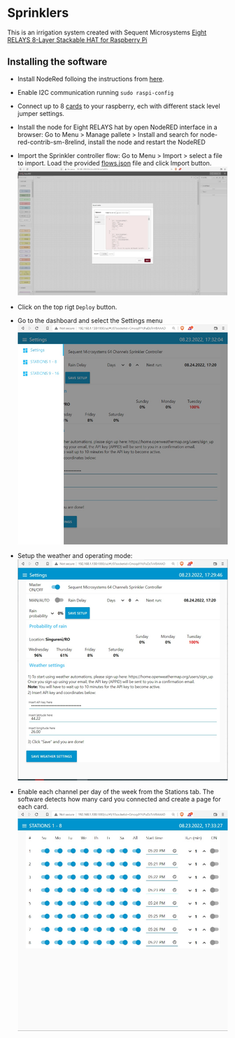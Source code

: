 # Sprinklers 

This is an irrigation system created with Sequent Microsystems [Eight RELAYS 8-Layer Stackable HAT for Raspberry Pi](https://sequentmicrosystems.com/collections/industrial-automation/products/8-relays-stackable-card-for-raspberry-pi)

## Installing the software

* Install NodeRed folloing the instructions from [here](https://help.ubidots.com/en/articles/1958375-how-to-install-node-red-in-raspberry-pi).

* Enable I2C communication running ```sudo raspi-config```

* Connect up to 8 [cards](https://sequentmicrosystems.com/collections/industrial-automation/products/8-relays-stackable-card-for-raspberry-pi) to your raspberry, ech with different stack level jumper settings.  

* Install the node for Eight RELAYS hat by open NodeRED interface in a browser: Go to Menu > Manage pallete > Install and search for node-red-contrib-sm-8relind, install the node and restart the NodeRED

* Import the Sprinkler controller flow: Go to Menu > Import > select a file to import. Load the provided [flows.json](https://github.com/SequentMicrosystems/8relind-rpi/blob/main/node-red/Sprinklers/flows.json) file and click Import button.
![import](Pic/Import1.jpg)

* Click on the top rigt ```Deploy``` button.

* Go to the dashboard and select  the Settings menu
![Settings](Pic/Settings2.jpg)

* Setup the weather and operating mode:
![Settings1](Pic/Settings1.jpg)

* Enable each channel per day of the week from the Stations tab. The software detects how many card you connected and create a page for each card.
![Stations1-8](Pic/Stations1-8.jpg)


